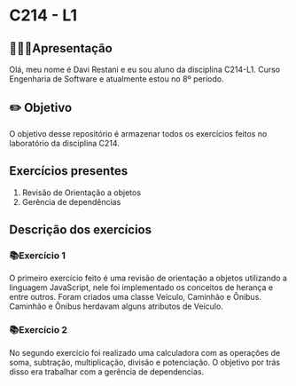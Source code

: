 # C214 - L1

## 🙋🏻‍♂️Apresentação

Olá, meu nome é Davi Restani e eu sou aluno da disciplina C214-L1. Curso Engenharia de Software e atualmente estou no 8º período.

## ✏️ Objetivo

O objetivo desse repositório é armazenar todos os exercícios feitos no laboratório da disciplina C214.

## Exercícios presentes

1. Revisão de Orientação a objetos
2. Gerência de dependências

## Descrição dos exercícios

### 📚Exercício 1

O primeiro exercício feito é uma revisão de orientação a objetos utilizando a linguagem JavaScript, nele foi implementado os conceitos de herança e entre outros. Foram criados uma classe Veículo, Caminhão e Ônibus. Caminhão e Ônibus herdavam alguns atributos de Veículo.

### 📚Exercício 2

No segundo exercício foi realizado uma calculadora com as operações de soma, subtração, multiplicação, divisão e potenciação. O objetivo por trás disso era trabalhar com a gerência de dependencias.
